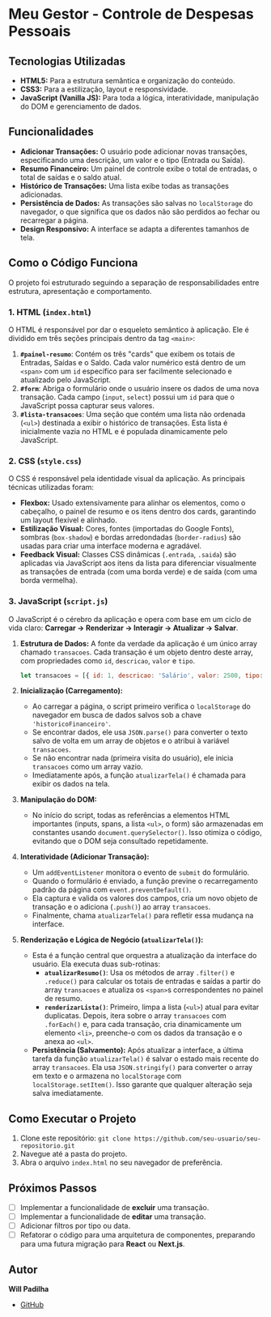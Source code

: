 # Meu Gestor - Controle de Despesas Pessoais

## Tecnologias Utilizadas

* **HTML5:** Para a estrutura semântica e organização do conteúdo.
* **CSS3:** Para a estilização, layout e responsividade.
* **JavaScript (Vanilla JS):** Para toda a lógica, interatividade, manipulação do DOM e gerenciamento de dados.

## Funcionalidades

* **Adicionar Transações:** O usuário pode adicionar novas transações, especificando uma descrição, um valor e o tipo (Entrada ou Saída).
* **Resumo Financeiro:** Um painel de controle exibe o total de entradas, o total de saídas e o saldo atual.
* **Histórico de Transações:** Uma lista exibe todas as transações adicionadas.
* **Persistência de Dados:** As transações são salvas no `localStorage` do navegador, o que significa que os dados não são perdidos ao fechar ou recarregar a página.
* **Design Responsivo:** A interface se adapta a diferentes tamanhos de tela.

## Como o Código Funciona

O projeto foi estruturado seguindo a separação de responsabilidades entre estrutura, apresentação e comportamento.

### 1. HTML (`index.html`)

O HTML é responsável por dar o esqueleto semântico à aplicação. Ele é dividido em três seções principais dentro da tag `<main>`:

1.  **`#painel-resumo`**: Contém os três "cards" que exibem os totais de Entradas, Saídas e o Saldo. Cada valor numérico está dentro de um `<span>` com um `id` específico para ser facilmente selecionado e atualizado pelo JavaScript.
2.  **`#form`**: Abriga o formulário onde o usuário insere os dados de uma nova transação. Cada campo (`input`, `select`) possui um `id` para que o JavaScript possa capturar seus valores.
3.  **`#lista-transacoes`**: Uma seção que contém uma lista não ordenada (`<ul>`) destinada a exibir o histórico de transações. Esta lista é inicialmente vazia no HTML e é populada dinamicamente pelo JavaScript.

### 2. CSS (`style.css`)

O CSS é responsável pela identidade visual da aplicação. As principais técnicas utilizadas foram:

* **Flexbox:** Usado extensivamente para alinhar os elementos, como o cabeçalho, o painel de resumo e os itens dentro dos cards, garantindo um layout flexível e alinhado.
* **Estilização Visual:** Cores, fontes (importadas do Google Fonts), sombras (`box-shadow`) e bordas arredondadas (`border-radius`) são usadas para criar uma interface moderna e agradável.
* **Feedback Visual:** Classes CSS dinâmicas (`.entrada`, `.saida`) são aplicadas via JavaScript aos itens da lista para diferenciar visualmente as transações de entrada (com uma borda verde) e de saída (com uma borda vermelha).

### 3. JavaScript (`script.js`)

O JavaScript é o cérebro da aplicação e opera com base em um ciclo de vida claro: **Carregar -> Renderizar -> Interagir -> Atualizar -> Salvar**.

1.  **Estrutura de Dados:** A fonte da verdade da aplicação é um único array chamado `transacoes`. Cada transação é um objeto dentro deste array, com propriedades como `id`, `descricao`, `valor` e `tipo`.
    ```javascript
    let transacoes = [{ id: 1, descricao: 'Salário', valor: 2500, tipo: 'entrada' }];
    ```

2.  **Inicialização (Carregamento):**
    * Ao carregar a página, o script primeiro verifica o `localStorage` do navegador em busca de dados salvos sob a chave `'historicoFinanceiro'`.
    * Se encontrar dados, ele usa `JSON.parse()` para converter o texto salvo de volta em um array de objetos e o atribui à variável `transacoes`.
    * Se não encontrar nada (primeira visita do usuário), ele inicia `transacoes` como um array vazio.
    * Imediatamente após, a função `atualizarTela()` é chamada para exibir os dados na tela.

3.  **Manipulação do DOM:**
    * No início do script, todas as referências a elementos HTML importantes (inputs, spans, a lista `<ul>`, o form) são armazenadas em constantes usando `document.querySelector()`. Isso otimiza o código, evitando que o DOM seja consultado repetidamente.

4.  **Interatividade (Adicionar Transação):**
    * Um `addEventListener` monitora o evento de `submit` do formulário.
    * Quando o formulário é enviado, a função previne o recarregamento padrão da página com `event.preventDefault()`.
    * Ela captura e valida os valores dos campos, cria um novo objeto de transação e o adiciona (`.push()`) ao array `transacoes`.
    * Finalmente, chama `atualizarTela()` para refletir essa mudança na interface.

5.  **Renderização e Lógica de Negócio (`atualizarTela()`):**
    * Esta é a função central que orquestra a atualização da interface do usuário. Ela executa duas sub-rotinas:
        * **`atualizarResumo()`**: Usa os métodos de array `.filter()` e `.reduce()` para calcular os totais de entradas e saídas a partir do array `transacoes` e atualiza os `<span>`s correspondentes no painel de resumo.
        * **`renderizarLista()`**: Primeiro, limpa a lista (`<ul>`) atual para evitar duplicatas. Depois, itera sobre o array `transacoes` com `.forEach()` e, para cada transação, cria dinamicamente um elemento `<li>`, preenche-o com os dados da transação e o anexa ao `<ul>`.
    * **Persistência (Salvamento):** Após atualizar a interface, a última tarefa da função `atualizarTela()` é salvar o estado mais recente do array `transacoes`. Ela usa `JSON.stringify()` para converter o array em texto e o armazena no `localStorage` com `localStorage.setItem()`. Isso garante que qualquer alteração seja salva imediatamente.

## Como Executar o Projeto

1.  Clone este repositório: `git clone https://github.com/seu-usuario/seu-repositorio.git`
2.  Navegue até a pasta do projeto.
3.  Abra o arquivo `index.html` no seu navegador de preferência.

## Próximos Passos

-   [ ] Implementar a funcionalidade de **excluir** uma transação.
-   [ ] Implementar a funcionalidade de **editar** uma transação.
-   [ ] Adicionar filtros por tipo ou data.
-   [ ] Refatorar o código para uma arquitetura de componentes, preparando para uma futura migração para **React** ou **Next.js**.

## Autor

**Will Padilha**

-   [GitHub](https://github.com/williais/)
